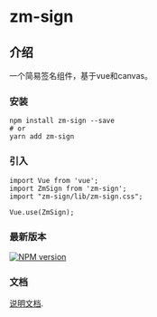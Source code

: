 # zm-sign

## 介绍
一个简易签名组件，基于vue和canvas。

### 安装
```
npm install zm-sign --save
# or 
yarn add zm-sign
```

### 引入
```
import Vue from 'vue';
import ZmSign from 'zm-sign';
import "zm-sign/lib/zm-sign.css";

Vue.use(ZmSign);
```

### 最新版本

[![NPM version](https://img.shields.io/npm/v/zm-sign)](https://www.npmjs.com/package/zm-sign)

### 文档

[说明文档](https://sangtian152.gitee.io/zm-sign/).
